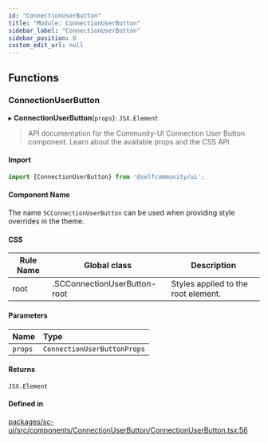 ```yaml
---
id: "ConnectionUserButton"
title: "Module: ConnectionUserButton"
sidebar_label: "ConnectionUserButton"
sidebar_position: 0
custom_edit_url: null
---
```


## Functions

### ConnectionUserButton

▸ **ConnectionUserButton**(`props`): `JSX.Element`

> API documentation for the Community-UI Connection User Button component. Learn about the available props and the CSS API.

#### Import
```jsx
import {ConnectionUserButton} from '@selfcommunity/ui';
```
#### Component Name
The name `SCConnectionUserButton` can be used when providing style overrides in the theme.

#### CSS

|Rule Name|Global class|Description|
|---|---|---|
|root|.SCConnectionUserButton-root|Styles applied to the root element.|

#### Parameters

| Name | Type |
| :------ | :------ |
| `props` | `ConnectionUserButtonProps` |

#### Returns

`JSX.Element`

#### Defined in

[packages/sc-ui/src/components/ConnectionUserButton/ConnectionUserButton.tsx:56](https://github.com/selfcommunity/community-ui/blob/9148e4e/packages/sc-ui/src/components/ConnectionUserButton/ConnectionUserButton.tsx#L56)
